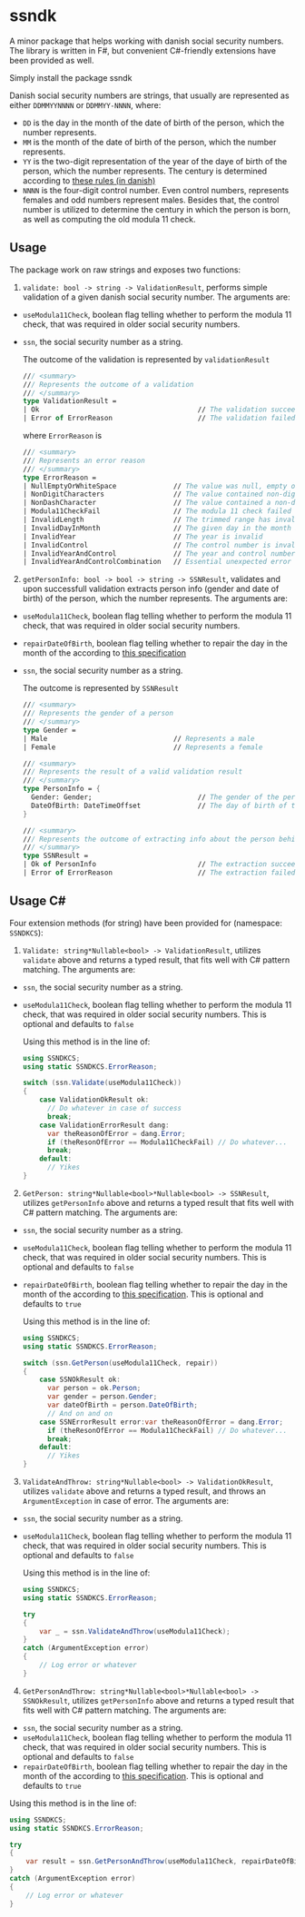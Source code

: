 # ssndk

A minor package that helps working with danish social security numbers. The library is written in F#, but convenient C#-friendly extensions have been provided as well.

Simply install the package ssndk

Danish social security numbers are strings, that usually are represented as either ```DDMMYYNNNN``` or ```DDMMYY-NNNN```, where:

* ```DD``` is the day in the month of the date of birth of the person, which the number represents.
* ```MM``` is the month of the date of birth of the person, which the number represents.
* ```YY``` is the two-digit representation of the year of the daye of birth of the person, which the number represents. The century is determined according to [these rules (in danish)](https://www.cpr.dk/media/17534/personnummeret-i-cpr.pdf)
* ```NNNN``` is the four-digit control number. Even control numbers, represents females and odd numbers represent males. Besides that, the control number is utilized to determine the century in which the person is born, as well as computing the old modula 11 check.

## Usage

The package work on raw strings and exposes two functions:

1. ```validate: bool -> string -> ValidationResult```, performs simple validation of a given danish social security number. The arguments are:
* ```useModula11Check```, boolean flag telling whether to perform the modula 11 check, that was required in older social security numbers.
* ```ssn```, the social security number as a string.

  The outcome of the validation is represented by ```validationResult```
  ```fsharp
  /// <summary>
  /// Represents the outcome of a validation
  /// </summary>
  type ValidationResult =
  | Ok                                       // The validation succeeded
  | Error of ErrorReason                     // The validation failed
  ```

  where ```ErrorReason``` is

  ```fsharp
  /// <summary>
  /// Represents an error reason
  /// </summary>
  type ErrorReason =
  | NullEmptyOrWhiteSpace              // The value was null, empty or white space
  | NonDigitCharacters                 // The value contained non-digit characters, where characters were expected
  | NonDashCharacter                   // The value contained a non-dash character where a dash was expected
  | Modula11CheckFail                  // The modula 11 check failed
  | InvalidLength                      // The trimmed range has invalid length
  | InvalidDayInMonth                  // The given day in the month is invalid
  | InvalidYear                        // The year is invalid
  | InvalidControl                     // The control number is invalid
  | InvalidYearAndControl              // The year and control numbers are invalid
  | InvalidYearAndControlCombination   // Essential unexpected error
  ```

2. ```getPersonInfo: bool -> bool -> string -> SSNResult```, validates and upon successfull validation extracts person info (gender and date of birth) of the person, which the number represents. The arguments are:
* ```useModula11Check```, boolean flag telling whether to perform the modula 11 check, that was required in older social security numbers.
* ```repairDateOfBirth```, boolean flag telling whether to repair the day in the month of the according to [this specification](https://www.cpr.dk/media/17535/erstatningspersonnummerets-opbygning.pdf)
* ```ssn```, the social security number as a string.

  The outcome is represented by ```SSNResult```
  ```fsharp
  /// <summary>
  /// Represents the gender of a person
  /// </summary>
  type Gender =
  | Male                               // Represents a male
  | Female                             // Represents a female

  /// <summary>
  /// Represents the result of a valid validation result
  /// </summary>
  type PersonInfo = {
    Gender: Gender;                          // The gender of the person
    DateOfBirth: DateTimeOffset              // The day of birth of the person
  }

  /// <summary>
  /// Represents the outcome of extracting info about the person behind the SSN
  /// </summary>
  type SSNResult = 
  | Ok of PersonInfo                         // The extraction succeeded
  | Error of ErrorReason                     // The extraction failed
  ```
## Usage C#

Four extension methods (for string) have been provided for (namespace: ```SSNDKCS```):

1. ```Validate: string*Nullable<bool> -> ValidationResult```, utilizes ```validate``` above and returns a typed result, that fits well with C# pattern matching. The arguments are:
* ```ssn```, the social security number as a string.
* ```useModula11Check```, boolean flag telling whether to perform the modula 11 check, that was required in older social security numbers. This is optional and defaults to ```false```

  Using this method is in the line of:

  ```csharp
  using SSNDKCS;
  using static SSNDKCS.ErrorReason;

  switch (ssn.Validate(useModula11Check))
  {
      case ValidationOkResult ok:
        // Do whatever in case of success
        break;
      case ValidationErrorResult dang:
        var theReasonOfError = dang.Error;
        if (theResonOfError == Modula11CheckFail) // Do whatever...
        break;
      default:
        // Yikes
  }
  ```

2. ```GetPerson: string*Nullable<bool>*Nullable<bool> -> SSNResult```, utilizes ```getPersonInfo``` above and returns a typed result that fits well with C# pattern matching. The arguments are:
* ```ssn```, the social security number as a string.
* ```useModula11Check```, boolean flag telling whether to perform the modula 11 check, that was required in older social security numbers. This is optional and defaults to ```false```
* ```repairDateOfBirth```, boolean flag telling whether to repair the day in the month of the according to [this specification](https://www.cpr.dk/media/17535/erstatningspersonnummerets-opbygning.pdf). This is optional and defaults to ```true```

  Using this method is in the line of:

  ```csharp
  using SSNDKCS;
  using static SSNDKCS.ErrorReason;

  switch (ssn.GetPerson(useModula11Check, repair))
  {
      case SSNOkResult ok:
        var person = ok.Person;
        var gender = person.Gender;
        var dateOfBirth = person.DateOfBirth;
        // And on and on
      case SSNErrorResult error:var theReasonOfError = dang.Error;
        if (theResonOfError == Modula11CheckFail) // Do whatever...
        break;
      default:
        // Yikes
  }
  ```
3. ```ValidateAndThrow: string*Nullable<bool> -> ValidationOkResult```, utilizes ```validate``` above and returns a typed result, and throws an ```ArgumentException``` in case of error. The arguments are:
* ```ssn```, the social security number as a string.
* ```useModula11Check```, boolean flag telling whether to perform the modula 11 check, that was required in older social security numbers. This is optional and defaults to ```false```

  Using this method is in the line of:

  ```csharp
  using SSNDKCS;
  using static SSNDKCS.ErrorReason;

  try
  {
      var _ = ssn.ValidateAndThrow(useModula11Check);
  }
  catch (ArgumentException error)
  {
      // Log error or whatever
  }
  ```
4. ```GetPersonAndThrow: string*Nullable<bool>*Nullable<bool> -> SSNOkResult```, utilizes ```getPersonInfo``` above and returns a typed result that fits well with C# pattern matching. The arguments are:
* ```ssn```, the social security number as a string.
* ```useModula11Check```, boolean flag telling whether to perform the modula 11 check, that was required in older social security numbers. This is optional and defaults to ```false```
* ```repairDateOfBirth```, boolean flag telling whether to repair the day in the month of the according to [this specification](https://www.cpr.dk/media/17535/erstatningspersonnummerets-opbygning.pdf). This is optional and defaults to ```true```

Using this method is in the line of:

  ```csharp
  using SSNDKCS;
  using static SSNDKCS.ErrorReason;

  try
  {
      var result = ssn.GetPersonAndThrow(useModula11Check, repairDateOfBirth);
  }
  catch (ArgumentException error)
  {
      // Log error or whatever
  }
  ```